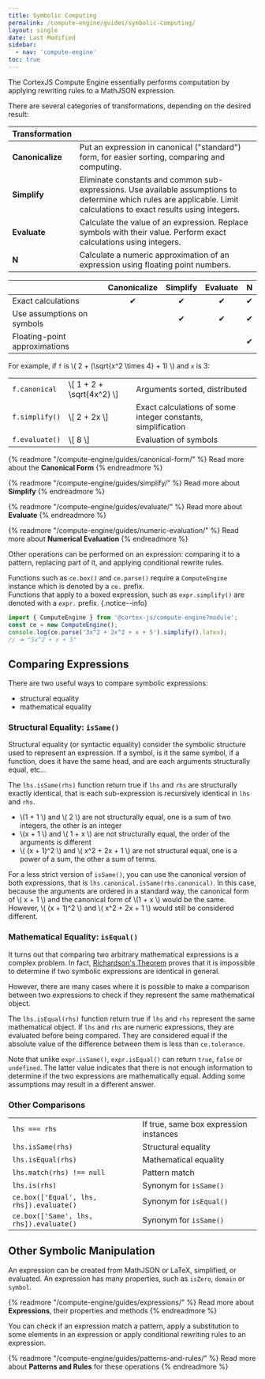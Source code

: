 ```yaml
---
title: Symbolic Computing
permalink: /compute-engine/guides/symbolic-computing/
layout: single
date: Last Modified
sidebar:
  - nav: 'compute-engine'
toc: true
---
```


The CortexJS Compute Engine essentially performs computation by applying
rewriting rules to a MathJSON expression.

There are several categories of transformations, depending on the desired
result:

<div class=symbols-table>

| Transformation   |                                                                                                                                                                        |
| :--------------- | :--------------------------------------------------------------------------------------------------------------------------------------------------------------------- |
| **Canonicalize** | Put an expression in canonical ("standard") form, for easier sorting, comparing and computing.                                                                         |
| **Simplify**     | Eliminate constants and common sub-expressions. Use available assumptions to determine which rules are applicable. Limit calculations to exact results using integers. |
| **Evaluate**     | Calculate the value of an expression. Replace symbols with their value. Perform exact calculations using integers.                                                     |
| **N**            | Calculate a numeric approximation of an expression using floating point numbers.                                                                                       |

</div>

<div class="">

|                               | Canonicalize | Simplify | Evaluate |  N  |
| :---------------------------- | :----------: | :------: | :------: | :-: |
| Exact calculations            |      ✔︎      |    ✔︎    |    ✔︎    | ✔︎  |
| Use assumptions on symbols    |              |    ✔︎    |    ✔︎    | ✔︎  |
| Floating-point approximations |              |          |          | ✔︎  |

</div>

For example, if `f` is \\( 2 + (\sqrt{x^2 \times 4} + 1) \\) and `x` is 3:

<div class=symbols-table>

|                |                             |                                                              |
| :------------- | :-------------------------- | :----------------------------------------------------------- |
| `f.canonical`  | \\[ 1 + 2 + \sqrt{4x^2} \\] | Arguments sorted, distributed                                |
| `f.simplify()` | \\[ 2 + 2x \\]              | Exact calculations of some integer constants, simplification |
| `f.evaluate()` | \\[ 8 \\]                   | Evaluation of symbols                                        |

</div>

{% readmore "/compute-engine/guides/canonical-form/" %} Read more about the
<strong>Canonical Form</strong> {% endreadmore %}

{% readmore "/compute-engine/guides/simplify/" %} Read more about
<strong>Simplify</strong> {% endreadmore %}

{% readmore "/compute-engine/guides/evaluate/" %} Read more about
<strong>Evaluate</strong> {% endreadmore %}

{% readmore "/compute-engine/guides/numeric-evaluation/" %} Read more about
<strong>Numerical Evaluation</strong> {% endreadmore %}

Other operations can be performed on an expression: comparing it to a pattern,
replacing part of it, and applying conditional rewrite rules.

Functions such as `ce.box()` and `ce.parse()` require a `ComputeEngine` instance
which is denoted by a `ce.` prefix.<br>Functions that apply to a boxed
expression, such as `expr.simplify()` are denoted with a `expr.` prefix.
{.notice--info}

```ts
import { ComputeEngine } from '@cortex-js/compute-engine?module';
const ce = new ComputeEngine();
console.log(ce.parse('3x^2 + 2x^2 + x + 5').simplify().latex);
// ➔ "5x^2 + x + 5"
```

<section id='comparing'>

## Comparing Expressions

There are two useful ways to compare symbolic expressions:

- structural equality
- mathematical equality

### Structural Equality: `isSame()`

Structural equality (or syntactic equality) consider the symbolic structure used
to represent an expression. If a symbol, is it the same symbol, if a function,
does it have the same head, and are each arguments structurally equal, etc...

The `lhs.isSame(rhs)` function return true if `lhs` and `rhs` are structurally
exactly identical, that is each sub-expression is recursively identical in `lhs`
and `rhs`.

- \\(1 + 1 \\) and \\( 2 \\) are not structurally equal, one is a sum of two
  integers, the other is an integer
- \\(x + 1 \\) and \\( 1 + x \\) are not structurally equal, the order of the
  arguments is different
- \\( (x + 1)^2 \\) and \\( x^2 + 2x + 1 \\) are not structural equal, one is a
  power of a sum, the other a sum of terms.

For a less strict version of `isSame()`, you can use the canonical version of
both expressions, that is `lhs.canonical.isSame(rhs.canonical)`. In this case,
because the arguments are ordered in a standard way, the canonical form of \\(
x + 1 \\) and the canonical form of \\(1 + x \\) would be the same. However, \\(
(x + 1)^2 \\) and \\( x^2 + 2x + 1 \\) would still be considered different.

### Mathematical Equality: `isEqual()`

It turns out that comparing two arbitrary mathematical expressions is a complex
problem. In fact,
[Richardson's Theorem](https://en.wikipedia.org/wiki/Richardson%27s_theorem)
proves that it is impossible to determine if two symbolic expressions are
identical in general.

However, there are many cases where it is possible to make a comparison between
two expressions to check if they represent the same mathematical object.

The `lhs.isEqual(rhs)` function return true if `lhs` and `rhs` represent the
same mathematical object. If `lhs` and `rhs` are numeric expressions, they are
evaluated before being compared. They are considered equal if the absolute value
of the difference between them is less than `ce.tolerance`.

Note that unlike `expr.isSame()`, `expr.isEqual()` can return `true`, `false` or
`undefined`. The latter value indicates that there is not enough information to
determine if the two expressions are mathematically equal. Adding some
assumptions may result in a different answer.

### Other Comparisons

<div class=symbols-table>

|                                          |                                        |
| :--------------------------------------- | :------------------------------------- |
| `lhs === rhs`                            | If true, same box expression instances |
| `lhs.isSame(rhs)`                        | Structural equality                    |
| `lhs.isEqual(rhs)`                       | Mathematical equality                  |
| `lhs.match(rhs) !== null`                | Pattern match                          |
| `lhs.is(rhs)`                            | Synonym for `isSame()`                 |
| `ce.box(['Equal', lhs, rhs]).evaluate()` | Synonym for `isEqual()`                |
| `ce.box(['Same', lhs, rhs]).evaluate()`  | Synonym for `isSame()`                 |

</div>

</section>

## Other Symbolic Manipulation

An expression can be created from MathJSON or LaTeX, simplified, or evaluated.
An expression has many properties, such as `isZero`, `domain` or `symbol`.

{% readmore "/compute-engine/guides/expressions/" %} Read more about
<strong>Expressions</strong>, their properties and methods {% endreadmore %}

You can check if an expression match a pattern, apply a substitution to some
elements in an expression or apply conditional rewriting rules to an expression.

{% readmore "/compute-engine/guides/patterns-and-rules/" %} Read more about
<strong>Patterns and Rules</strong> for these operations {% endreadmore %}
